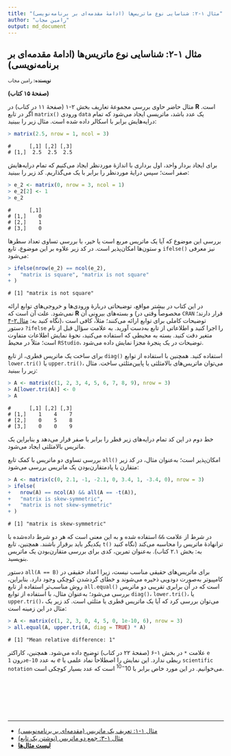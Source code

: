 ```yaml
---
title: "مثال ۱-۲: شناسایی نوع ماتریس‌ها (ادامهٔ مقدمه‌ای بر برنامه‌نویسی)"
author: "رامین مجاب"
output: md_document
---
```

##  مثال ۱-۲: شناسایی نوع ماتریس‌ها (ادامهٔ مقدمه‌ای بر برنامه‌نویسی)
<p style='font-size: 0.8em;'><b>نویسنده:</b> <span>رامین مجاب</span></p>

**(صفحهٔ ۱۵ کتاب)**

مثال حاضر حاوی بررسی مجموعهٔ تعاریف بخش ۲-۱ (صفحهٔ ۱۱ در کتاب) در **R** است. اگر در تابع `matrix()` ورودی `data` یک عدد باشد، ماتریسی ایجاد می‌شود که تمام درایه‌هایش برابر با اسکالر داده شده است. مثال زیر را ببینید:


``` r
> matrix(2.5, nrow = 1, ncol = 3)
```

```
#      [,1] [,2] [,3]
# [1,]  2.5  2.5  2.5
```

برای ایجاد بردار واحد، اول برداری با اندازهٔ موردنظر ایجاد می‌کنیم که تمام درایه‌هایش صفر است؛ سپس درایهٔ موردنظر را برابر با یک می‌گذاریم. کد زیر را ببینید:


``` r
> e_2 <- matrix(0, nrow = 3, ncol = 1)
> e_2[2] <- 1
> e_2
```

```
#      [,1]
# [1,]    0
# [2,]    1
# [3,]    0
```

بررسی این موضوع که آیا یک ماتریس مربع است یا خیر، با بررسی تساوی تعداد سطرها و ستون‌ها امکان‌پذیر است. در کد زیر علاوه بر این موضوع، تابع `ifelse()` نیز معرفی می‌شود:


``` r
> ifelse(nrow(e_2) == ncol(e_2),
+   "matrix is square", "matrix is not square"
+ )
```

```
# [1] "matrix is not square"
```

در این کتاب در بیشتر مواقع، توضیحاتی دربارهٔ ورودی‌ها و خروجی‌های توابع ارائه نمی‌شود. علت آن است که **R** و بسته‌های بیرونی آن (مخصوصاً وقتی در `CRAN` قرار دارند؛ نگاه کنید به: [مثال۲-۴](matrix_book_fa_example2.4))، توضیحات کاملی برای توابع ارائه می‌کنند؛ مثلاً، کافی است دستور ‍`?ifelse` را اجرا کنید و اطلاعاتی از تابع به‌دست آورید. به علامت سؤال قبل از نام متغیر دقت کنید. بسته به محیطی که استفاده می‌کنید، نحوهٔ نمایش اطلاعات متفاوت است؛ مثلاً در محیط `RStudio`، توضیحات در یک پنجرهٔ مجزا نمایش داده می‌شود.

برای ساخت یک ماتریس قطری، از تابع `diag()` استفاده کنید. همچنین با استفاده از توابع `lower.tri()` یا `upper.tri()`، می‌توان ماتریس‌های بالامثلثی یا پایین‌مثلثی ساخت. مثال زیر را ببینید:


``` r
> A <- matrix(c(1, 2, 3, 4, 5, 6, 7, 8, 9), nrow = 3)
> A[lower.tri(A)] <- 0
> A
```

```
#      [,1] [,2] [,3]
# [1,]    1    4    7
# [2,]    0    5    8
# [3,]    0    0    9
```

خط دوم در این کد تمام درایه‌های زیر قطر را برابر با صفر قرار می‌دهد و بنابراین یک ماتریس بالامثلثی ایجاد می‌شود.

بررسی تساوی دو ماتریس با کمک تابع `all()` امکان‌پذیر است؛ به‌عنوان مثال، در کد زیر متقارن یا پادمتقارن‌بودن یک ماتریس بررسی می‌شود:


``` r
> A <- matrix(c(0, 2.1, -1, -2.1, 0, 3.4, 1, -3.4, 0), nrow = 3)
> ifelse(
+   nrow(A) == ncol(A) && all(A == -t(A)),
+   "matrix is skew-symmetric",
+   "matrix is not skew-symmetric"
+ )
```

```
# [1] "matrix is skew-symmetric"
```

در شرط از علامت `&&` استفاده شده و به این معنی است که هر دو شرط داده‌شده با یکدیگر باید برقرار باشند. همچنین، تابع `t()` ترانهادهٔ ماتریس را محاسبه می‌کند (نگاه کنید به: بخش ۲.۱ کتاب). به‌عنوان تمرین، کدی برای بررسی متقارن‌بودن یک ماتریس بنویسید.

دستور `all(A == B)` برای ماتریس‌های حقیقی مناسب نیست، زیرا اعداد حقیقی در کامپیوتر به‌صورت دودویی ذخیره می‌شوند و خطای گردشدن کوچکی وجود دارد. بنابراین، روش مناسب‌تر استفاده از تابع `all.equal()` است که در آن برابری تقریبی دو ماتریس بررسی می‌شود؛ به‌عنوان مثال، با استفاده از توابع `diag()`، `lower.tri()`، یا `upper.tri()`، می‌توان بررسی کرد که آیا یک ماتریس قطری یا مثلثی است. کد زیر یک مثال در این زمینه است:


``` r
> A <- matrix(c(1, 2, 3, 0, 4, 5, 0, 1e-10, 6), nrow = 3)
> all.equal(A, upper.tri(A, diag = TRUE) * A)
```

```
# [1] "Mean relative difference: 1"
```

علامت `*` در بخش ۱-۶ (صفحهٔ ۲۲ در کتاب) توضیح داده می‌شود. همچنین، کاراکتر `e` درون `1e-10` به عدد $e$ ربطی ندارد. این نمایش را اصطلاحاً نماد علمی یا `scientific notation` می‌خوانیم. در این مورد خاص برابر با $10^{-10}$ است که عدد بسیار کوچکی است.



<p style='margin-bottom:3cm;'></p><hr/>

- [مثال ۱-۱: تعریف یک ماتریس (مقدمه‌ای بر برنامه‌نویسی)](matrix_book_fa_example1.1.html)
- [مثال ۱-۳: جمع دو ماتریس (نوشتن یک تابع)](matrix_book_fa_example1.3.html)
- [<b>لیست مثال‌ها</b>](matrix_book_fa.html)

